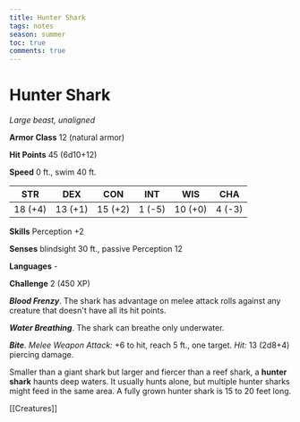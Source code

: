 ---title: Hunter Sharktags: notesseason: summertoc: truecomments: true---
# Hunter Shark

*Large beast, unaligned*

**Armor Class** 12 (natural armor)

**Hit Points** 45 (6d10+12)

**Speed** 0 ft., swim 40 ft.

| STR     | DEX     | CON     | INT    | WIS     | CHA    |
|---------|---------|---------|--------|---------|--------|
| 18 (+4) | 13 (+1) | 15 (+2) | 1 (-5) | 10 (+0) | 4 (-3) |

**Skills** Perception +2

**Senses** blindsight 30 ft., passive Perception 12

**Languages** -

**Challenge** 2 (450 XP)

***Blood Frenzy***. The shark has advantage on melee attack rolls against any creature that doesn't have all its hit points.

***Water Breathing***. The shark can breathe only underwater.


***Bite***. *Melee Weapon Attack:* +6 to hit, reach 5 ft., one target. *Hit:* 13 (2d8+4) piercing damage.

Smaller than a giant shark but larger and fiercer than a reef shark, a **hunter shark** haunts deep waters. It usually hunts alone, but multiple hunter sharks might feed in the same area. A fully grown hunter shark is 15 to 20 feet long.


[[Creatures]]
